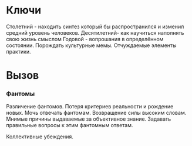 # Ключи
Столетний - находить синтез который бы распространился и изменил средний уровень человеков.
Десятилетний- как научиться наполнять свою жизнь смыслом 
Годовой - вопрошания в определённом состоянии.
Порождать культурные мемы. Отчуждаемые элементы практики.

# Вызов 
### Фантомы
Различение фантомов. Потеря критериев реальности и рождение новых. Мочь отвечать фантомам.
Возвращение силы высоким словам.
Мнимые причины выдаваемые за объективное знание.
Задавать правильные вопросы к этим фантомным ответам.

Коллективные убеждения.